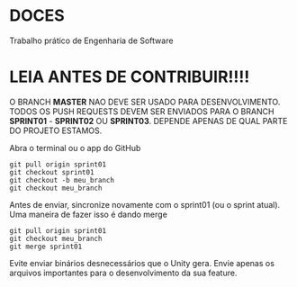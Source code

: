 # DOCES
Trabalho prático de Engenharia de Software

# LEIA ANTES DE CONTRIBUIR!!!!
O BRANCH **MASTER** NAO DEVE SER USADO PARA DESENVOLVIMENTO. TODOS OS PUSH REQUESTS DEVEM SER ENVIADOS PARA O  BRANCH **SPRINT01** - **SPRINT02** OU **SPRINT03**. DEPENDE APENAS DE QUAL PARTE DO PROJETO ESTAMOS.

Abra o terminal ou o app do GitHub

```
git pull origin sprint01
git checkout sprint01
git checkout -b meu_branch
git checkout meu_branch
```

Antes de enviar, sincronize novamente com o sprint01 (ou o sprint atual). Uma maneira de fazer isso é dando merge
```
git pull origin sprint01
git checkout meu_branch
git merge sprint01
```

Evite enviar binários desnecessários que o Unity gera. Envie apenas os arquivos importantes para o desenvolvimento da sua feature.

